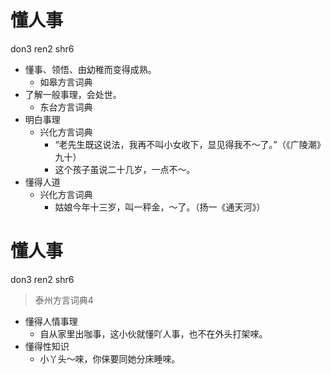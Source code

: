 # 懂人事
don3 ren2 shr6
+ 懂事、领悟、由幼稚而变得成熟。
  * 如皋方言词典
+ 了解一般事理，会处世。
  * 东台方言词典
+ 明白事理
  * 兴化方言词典
    - “老先生既这说法，我再不叫小女收下，显见得我不～了。”（《广陵潮》九十）
    - 这个孩子虽说二十几岁，一点不～。
+ 懂得人道
  * 兴化方言词典
    - 姑娘今年十三岁，叫一秤金，～了。（扬一《通天河》）

# 懂人事
don3 ren2 shr6
> 泰州方言词典4
- 懂得人情事理
  - 自从家里出咖事，这小伙就懂吖人事，也不在外头打架唻。
- 懂得性知识
  - 小丫头～唻，你俫要同她分床睡唻。
